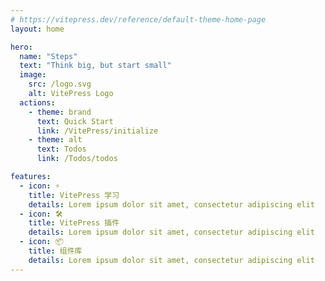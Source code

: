 ```yaml
---
# https://vitepress.dev/reference/default-theme-home-page
layout: home

hero:
  name: "Steps"
  text: "Think big, but start small"
  image:
    src: /logo.svg
    alt: VitePress Logo
  actions:
    - theme: brand
      text: Quick Start
      link: /VitePress/initialize
    - theme: alt
      text: Todos
      link: /Todos/todos

features:
  - icon: ⚡️
    title: VitePress 学习
    details: Lorem ipsum dolor sit amet, consectetur adipiscing elit
  - icon: 🛠️
    title: VitePress 插件
    details: Lorem ipsum dolor sit amet, consectetur adipiscing elit
  - icon: 📦
    title: 组件库
    details: Lorem ipsum dolor sit amet, consectetur adipiscing elit
---
```


<Confetti :style="'confetti'" />

